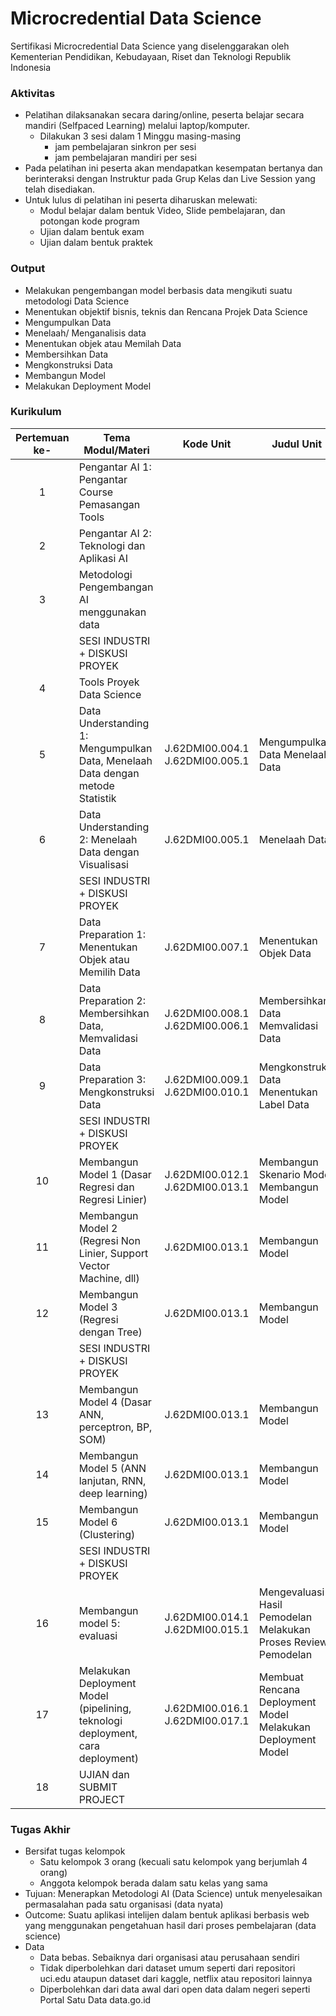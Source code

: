 # Microcredential Data Science
Sertifikasi Microcredential Data Science yang diselenggarakan oleh Kementerian Pendidikan, Kebudayaan, Riset dan Teknologi Republik Indonesia

### Aktivitas
- Pelatihan dilaksanakan secara daring/online, peserta belajar secara mandiri (Selfpaced Learning) melalui laptop/komputer.
  - Dilakukan 3 sesi dalam 1 Minggu masing-masing
    - jam pembelajaran sinkron per sesi
    - jam pembelajaran mandiri per sesi
- Pada pelatihan ini peserta akan mendapatkan kesempatan bertanya dan berinteraksi dengan Instruktur pada Grup Kelas dan Live Session yang telah disediakan.
- Untuk lulus di pelatihan ini peserta diharuskan melewati:
  - Modul belajar dalam bentuk Video, Slide pembelajaran, dan potongan kode program
  - Ujian dalam bentuk exam
  - Ujian dalam bentuk praktek

### Output
- Melakukan pengembangan model berbasis data mengikuti suatu metodologi Data Science
- Menentukan objektif bisnis, teknis dan Rencana Projek Data Science
- Mengumpulkan Data
- Menelaah/ Menganalisis data
- Menentukan objek atau Memilah Data
- Membersihkan Data
- Mengkonstruksi Data
- Membangun Model
- Melakukan Deployment Model

### Kurikulum
| Pertemuan   ke- | Tema Modul/Materi                                                                | Kode Unit                             | Judul Unit                                                             |
|:---------------:|----------------------------------------------------------------------------------|---------------------------------------|------------------------------------------------------------------------|
|        1        | Pengantar AI 1: Pengantar Course Pemasangan Tools                                |                                       |                                                                        |
|        2        | Pengantar AI 2: Teknologi dan Aplikasi AI                                        |                                       |                                                                        |
|        3        | Metodologi Pengembangan AI menggunakan data                                      |                                       |                                                                        |
|                 | SESI INDUSTRI + DISKUSI PROYEK                                                   |                                       |                                                                        |
|        4        | Tools Proyek Data Science                                                        |                                       |                                                                        |
|        5        | Data Understanding 1: Mengumpulkan Data, Menelaah Data dengan   metode Statistik | J.62DMI00.004.1       J.62DMI00.005.1 | Mengumpulkan Data       Menelaah Data                                  |
|        6        | Data Understanding 2: Menelaah Data dengan Visualisasi                           | J.62DMI00.005.1                       | Menelaah Data                                                          |
|                 | SESI INDUSTRI + DISKUSI PROYEK                                                   |                                       |                                                                        |
|        7        | Data Preparation 1: Menentukan Objek atau Memilih Data                           | J.62DMI00.007.1                       | Menentukan Objek Data                                                  |
|        8        | Data Preparation 2: Membersihkan Data, Memvalidasi Data                          | J.62DMI00.008.1       J.62DMI00.006.1 | Membersihkan Data       Memvalidasi Data                               |
|        9        | Data Preparation 3: Mengkonstruksi Data                                          | J.62DMI00.009.1       J.62DMI00.010.1 | Mengkonstruksi Data       Menentukan Label Data                        |
|                 | SESI INDUSTRI + DISKUSI PROYEK                                                   |                                       |                                                                        |
|        10       | Membangun Model 1 (Dasar Regresi dan Regresi Linier)                             | J.62DMI00.012.1       J.62DMI00.013.1 | Membangun Skenario Model       Membangun Model                         |
|        11       | Membangun Model 2 (Regresi Non Linier, Support Vector Machine,   dll)            | J.62DMI00.013.1                       | Membangun Model                                                        |
|        12       | Membangun Model 3 (Regresi dengan Tree)                                          | J.62DMI00.013.1                       | Membangun Model                                                        |
|                 | SESI INDUSTRI + DISKUSI PROYEK                                                   |                                       |                                                                        |
|        13       | Membangun Model 4 (Dasar ANN, perceptron, BP, SOM)                               | J.62DMI00.013.1                       | Membangun Model                                                        |
|        14       | Membangun Model 5 (ANN lanjutan, RNN, deep learning)                             | J.62DMI00.013.1                       | Membangun Model                                                        |
|        15       | Membangun Model 6 (Clustering)                                                   | J.62DMI00.013.1                       | Membangun Model                                                        |
|                 | SESI INDUSTRI + DISKUSI PROYEK                                                   |                                       |                                                                        |
|        16       | Membangun model 5: evaluasi                                                      | J.62DMI00.014.1       J.62DMI00.015.1 | Mengevaluasi Hasil Pemodelan         Melakukan Proses Review Pemodelan |
|        17       | Melakukan Deployment Model (pipelining, teknologi deployment,   cara deployment) | J.62DMI00.016.1       J.62DMI00.017.1 | Membuat Rencana Deployment Model         Melakukan Deployment Model    |
|        18       | UJIAN dan SUBMIT PROJECT                                                         |                                       |                                                                        |


### Tugas Akhir
- Bersifat tugas kelompok
  - Satu kelompok 3 orang (kecuali satu kelompok yang berjumlah 4 orang)
  - Anggota kelompok berada dalam satu kelas yang sama
- Tujuan: Menerapkan Metodologi AI (Data Science) untuk menyelesaikan permasalahan pada satu organisasi (data nyata)
- Outcome: Suatu aplikasi intelijen dalam bentuk aplikasi berbasis web yang menggunakan pengetahuan hasil dari proses pembelajaran (data science)
- Data
  - Data bebas. Sebaiknya dari organisasi atau perusahaan sendiri
  - Tidak diperbolehkan dari dataset umum seperti dari repositori uci.edu ataupun dataset dari kaggle, netflix atau repositori lainnya
  - Diperbolehkan dari data awal dari open data dalam negeri seperti Portal Satu Data data.go.id
